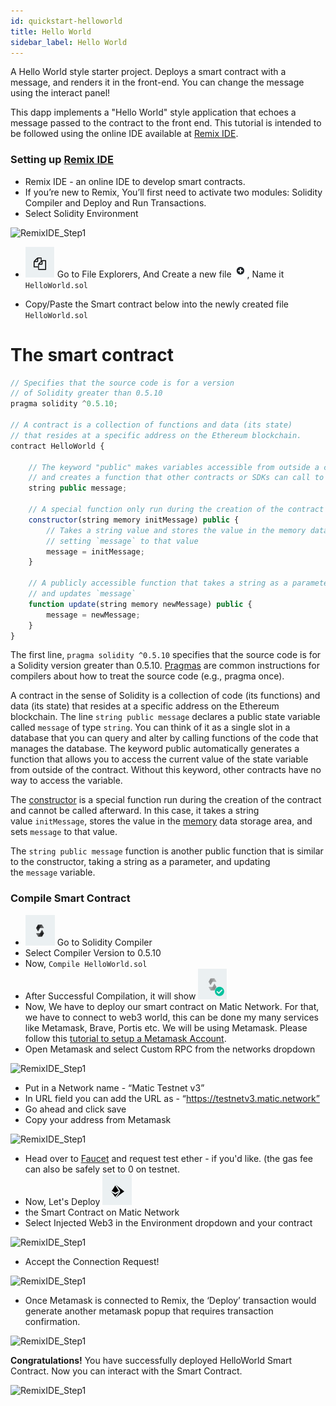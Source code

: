 ```yaml
---
id: quickstart-helloworld
title: Hello World
sidebar_label: Hello World
---
```

A Hello World style starter project. Deploys a smart contract with a message, and renders it in the front-end. You can change the message using the interact panel!

This dapp implements a "Hello World" style application that echoes a message passed to the contract to the front end. This tutorial is intended to be followed using the online IDE available at [Remix IDE]([https://remix.ethereum.org/](https://remix.ethereum.org/)).

### Setting up [Remix IDE]([https://remix.ethereum.org/](https://remix.ethereum.org/))

- Remix IDE - an online IDE to develop smart contracts.
- If you’re new to Remix, You’ll first need to activate two modules: Solidity Compiler and Deploy and Run Transactions.
- Select Solidity Environment
<div
        style={{
          display: "flex",
          justifyContent: "center",
          alignItems: "center"
        }}
      >
        <img src={'../img/helloworld/RemixIDE_Step1.png'} alt="RemixIDE_Step1"/>
      </div>

- ![../img/helloworld/Screenshot_2020-02-14_at_12.52.45_PM.png](../img/helloworld/Screenshot_2020-02-14_at_12.52.45_PM.png) Go to File Explorers, And Create a new file ![../img/helloworld/Screenshot_2020-02-14_at_12.51.59_PM.png](../img/helloworld/Screenshot_2020-02-14_at_12.51.59_PM.png), Name it ```HelloWorld.sol```

- Copy/Paste the Smart contract below into the newly created file ```HelloWorld.sol```

# **The smart contract**
  ```javascript
  // Specifies that the source code is for a version
  // of Solidity greater than 0.5.10
  pragma solidity ^0.5.10;

  // A contract is a collection of functions and data (its state)
  // that resides at a specific address on the Ethereum blockchain.
  contract HelloWorld {

      // The keyword "public" makes variables accessible from outside a contract
      // and creates a function that other contracts or SDKs can call to access the value
      string public message;

      // A special function only run during the creation of the contract
      constructor(string memory initMessage) public {
          // Takes a string value and stores the value in the memory data storage area,
          // setting `message` to that value
          message = initMessage;
      }

      // A publicly accessible function that takes a string as a parameter
      // and updates `message`
      function update(string memory newMessage) public {
          message = newMessage;
      }
  }
  ```

The first line, `pragma solidity ^0.5.10` specifies that the source code is for a Solidity version greater than 0.5.10. [Pragmas](https://solidity.readthedocs.io/en/latest/layout-of-source-files.html#pragma) are common instructions for compilers about how to treat the source code (e.g., pragma once).

A contract in the sense of Solidity is a collection of code (its functions) and data (its state) that resides at a specific address on the Ethereum blockchain. The line `string public message` declares a public state variable called `message` of type `string`. You can think of it as a single slot in a database that you can query and alter by calling functions of the code that manages the database. The keyword public automatically generates a function that allows you to access the current value of the state variable from outside of the contract. Without this keyword, other contracts have no way to access the variable.

The [constructor](https://solidity.readthedocs.io/en/latest/contracts.html#constructor) is a special function run during the creation of the contract and cannot be called afterward. In this case, it takes a string value `initMessage`, stores the value in the [memory](https://solidity.readthedocs.io/en/latest/introduction-to-smart-contracts.html#storage-memory-and-the-stack) data storage area, and sets `message` to that value.

The `string public message` function is another public function that is similar to the constructor, taking a string as a parameter, and updating the `message` variable.

### Compile Smart Contract

- ![../img/helloworld/Screenshot_2020-02-14_at_1.00.03_PM.png](../img/helloworld/Screenshot_2020-02-14_at_1.00.03_PM.png) Go to Solidity Compiler
- Select Compiler Version to 0.5.10
- Now, ```Compile HelloWorld.sol```
- After Successful Compilation, it will show ![../img/helloworld/Screenshot_2020-02-14_at_1.08.22_PM.png](../img/helloworld/Screenshot_2020-02-14_at_1.08.22_PM.png)
- Now, We have to deploy our smart contract on Matic Network. For that, we have to connect to web3 world, this can be done my many services like Metamask, Brave, Portis etc. We will be using Metamask. Please follow this [tutorial to setup a Metamask Account](quickstart-metamask).
- Open Metamask and select Custom RPC from the networks dropdown

<div
        style={{
          display: "flex",
          justifyContent: "center",
          alignItems: "center"
        }}
      >
        <img src={'../img/helloworld/metamask-custom-rpc.png'} alt="RemixIDE_Step1"/>
</div>

- Put in a Network name - “Matic Testnet v3”
- In URL field you can add the URL as - “https://testnetv3.matic.network”
- Go ahead and click save
- Copy your address from Metamask
<div
        style={{
          display: "flex",
          justifyContent: "center",
          alignItems: "center"
        }}
      >
        <img src={'../img/helloworld/Screenshot_2020-01-09_at_1.24.49_PM.png'} alt="RemixIDE_Step1"/>
</div>

- Head over to [Faucet](https://faucet.matic.network/) and request test ether - if you'd like. (the gas fee can also be safely set to 0 on testnet.
- Now, Let's Deploy ![../img/helloworld/Screenshot_2020-02-14_at_1.08.37_PM.png](../img/helloworld/Screenshot_2020-02-14_at_1.08.37_PM.png)
- the Smart Contract on Matic Network
- Select Injected Web3 in the Environment dropdown and your contract

<div
        style={{
          display: "flex",
          justifyContent: "center",
          alignItems: "center"
        }}
      >
        <img src={'../img/helloworld/Screenshot_2020-02-14_at_1.39.04_PM.png'} alt="RemixIDE_Step1"/>
</div>

- Accept the Connection Request!

<div
        style={{
          display: "flex",
          justifyContent: "center",
          alignItems: "center"
        }}
      >
        <img src={'../img/helloworld/Screenshot_2020-02-14_at_1.59.10_PM.png'} alt="RemixIDE_Step1"/>
</div>

- Once Metamask is connected to Remix, the ‘Deploy’ transaction would generate another metamask popup that requires transaction confirmation.

<div
        style={{
          display: "flex",
          justifyContent: "center",
          alignItems: "center"
        }}
      >
        <img src={'../img/helloworld/Screenshot_2020-02-14_at_1.45.23_PM.png'} alt="RemixIDE_Step1"/>
</div>

**Congratulations!** You have successfully deployed HelloWorld Smart Contract. Now you can interact with the Smart Contract.

<div
        style={{
          display: "flex",
          justifyContent: "center",
          alignItems: "center"
        }}
      >
        <img src={'../img/helloworld/Screenshot_2020-02-14_at_2.00.19_PM.png'} alt="RemixIDE_Step1"/>
</div>
